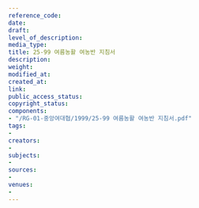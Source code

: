 ```yaml
---
reference_code: 
date: 
draft: 
level_of_description: 
media_type: 
title: 25-99 여름농활 여농반 지침서
description: 
weight: 
modified_at: 
created_at: 
link: 
public_access_status: 
copyright_status: 
components:
- "/RG-01-중앙여대협/1999/25-99 여름농활 여농반 지침서.pdf"
tags:
- 
creators:
- 
subjects:
- 
sources:
- 
venues:
- 
---
```


